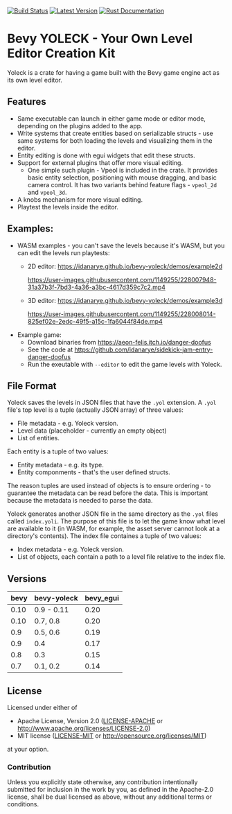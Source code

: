 [![Build Status](https://github.com/idanarye/bevy-yoleck/workflows/CI/badge.svg)](https://github.com/idanarye/bevy-yoleck/actions)
[![Latest Version](https://img.shields.io/crates/v/bevy-yoleck.svg)](https://crates.io/crates/bevy-yoleck)
[![Rust Documentation](https://img.shields.io/badge/api-rustdoc-blue.svg)](https://idanarye.github.io/bevy-yoleck/)

# Bevy YOLECK - Your Own Level Editor Creation Kit

Yoleck is a crate for having a game built with the Bevy game engine act as its
own level editor.

## Features

* Same executable can launch in either game mode or editor mode, depending on
  the plugins added to the app.
* Write systems that create entities based on serializable structs - use same
  systems for both loading the levels and visualizing them in the editor.
* Entity editing is done with egui widgets that edit these structs.
* Support for external plugins that offer more visual editing.
  * One simple such plugin - Vpeol is included in the crate. It provides basic
    entity selection, positioning with mouse dragging, and basic camera
    control. It has two variants behind feature flags - `vpeol_2d` and
    `vpeol_3d`.
* A knobs mechanism for more visual editing.
* Playtest the levels inside the editor.

## Examples:

* WASM examples - you can't save the levels because it's WASM, but you can edit the levels run playtests:
  * 2D editor: https://idanarye.github.io/bevy-yoleck/demos/example2d

    https://user-images.githubusercontent.com/1149255/228007948-31a37b3f-7bd3-4a36-a3bc-4617d359c7c2.mp4
  * 3D editor: https://idanarye.github.io/bevy-yoleck/demos/example3d

    https://user-images.githubusercontent.com/1149255/228008014-825ef02e-2edc-49f5-a15c-1fa6044f84de.mp4
* Example game:
  * Download binaries from https://aeon-felis.itch.io/danger-doofus
  * See the code at https://github.com/idanarye/sidekick-jam-entry-danger-doofus
  * Run the exeutable with `--editor` to edit the game levels with Yoleck.

## File Format

Yoleck saves the levels in JSON files that have the `.yol` extension. A `.yol`
file's top level is a tuple (actually JSON array) of three values:

* File metadata - e.g. Yoleck version.
* Level data (placeholder - currently an empty object)
* List of entities.

Each entity is a tuple of two values:

* Entity metadata - e.g. its type.
* Entity componments - that's the user defined structs.

The reason tuples are used instead of objects is to ensure ordering - to
guarantee the metadata can be read before the data. This is important because
the metadata is needed to parse the data.

Yoleck generates another JSON file in the same directory as the `.yol` files
called `index.yoli`. The purpose of this file is to let the game know what
level are available to it (in WASM, for example, the asset server cannot look
at a directory's contents). The index file containes a tuple of two values:

* Index metadata - e.g. Yoleck version.
* List of objects, each contain a path to a level file relative to the index
  file.

## Versions

| bevy | bevy-yoleck | bevy_egui |
|------|-------------|-----------|
| 0.10 | 0.9 - 0.11  | 0.20      |
| 0.10 | 0.7, 0.8    | 0.20      |
| 0.9  | 0.5, 0.6    | 0.19      |
| 0.9  | 0.4         | 0.17      |
| 0.8  | 0.3         | 0.15      |
| 0.7  | 0.1, 0.2    | 0.14      |

## License

Licensed under either of

 * Apache License, Version 2.0 ([LICENSE-APACHE](LICENSE-APACHE) or http://www.apache.org/licenses/LICENSE-2.0)
 * MIT license ([LICENSE-MIT](LICENSE-MIT) or http://opensource.org/licenses/MIT)

at your option.

### Contribution

Unless you explicitly state otherwise, any contribution intentionally submitted
for inclusion in the work by you, as defined in the Apache-2.0 license, shall be dual licensed as above, without any
additional terms or conditions.
